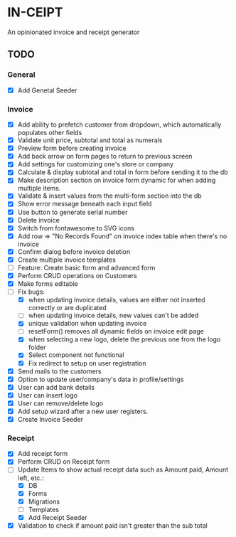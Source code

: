 # IN-CEIPT

An opinionated invoice and receipt generator

## TODO

### General

-   [x] Add Genetal Seeder

### Invoice

-   [x] Add ability to prefetch customer from dropdown, which automatically populates other fields
-   [x] Validate unit price, subtotal and total as numerals
-   [x] Preview form before creating invoice
-   [x] Add back arrow on form pages to return to previous screen
-   [x] Add settings for customizing one's store or company
-   [x] Calculate & display subtotal and total in form before sending it to the db
-   [x] Make description section on invoice form dynamic for when adding multiple items.
-   [x] Validate & insert values from the multi-form section into the db
-   [x] Show error message beneath each input field
-   [x] Use button to generate serial number
-   [x] Delete invoice
-   [x] Switch from fontawesome to SVG icons
-   [x] Add row => "No Records Found" on invoice index table when there's no invoice
-   [x] Confirm dialog before invoice deletion
-   [x] Create multiple invoice templates
-   [ ] Feature: Create basic form and advanced form
-   [x] Perform CRUD operations on Customers
-   [x] Make forms editable
-   [ ] Fix bugs:
    -   [x] when updating invoice details, values are either not inserted correctly or are duplicated
    -   [ ] when updating invoice details, new values can't be added
    -   [x] unique validation when updating invoice
    -   [ ] resetForm() removes all dynamic fields on invoice edit page
    -   [x] when selecting a new logo, delete the previous one from the logo folder
    -   [x] Select component not functional
    -   [x] Fix redirect to setup on user registration
-   [x] Send mails to the customers
-   [x] Option to update user/company's data in profile/settings
-   [x] User can add bank details
-   [x] User can insert logo
-   [x] User can remove/delete logo
-   [x] Add setup wizard after a new user registers.
-   [x] Create Invoice Seeder

### Receipt

-   [x] Add receipt form
-   [x] Perform CRUD on Receipt form
-   [ ] Update Items to show actual receipt data such as Amount paid, Amount left, etc.:
    -   [x] DB
    -   [x] Forms
    -   [x] Migrations
    -   [ ] Templates
    -   [x] Add Receipt Seeder
-   [x] Validation to check if amount paid isn't greater than the sub total